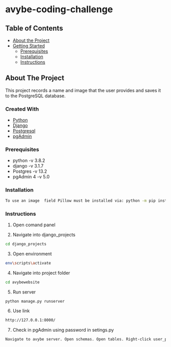 # avybe-coding-challenge
<!-- TABLE OF CONTENTS -->
## Table of Contents

* [About the Project](#about-the-project)
* [Getting Started](#getting-started)
  * [Prerequisites](#prerequisites)
  * [Installation](#installation)
  * [Instructions](#instructions)



<!-- ABOUT THE PROJECT -->
## About The Project

This project records a name and image that the user provides and saves it to the PostgreSQL database. 


### Created With
* [Python](https://www.python.org/)
* [Django](https://www.djangoproject.com/)
* [Postgresql](https://www.postgresql.org/)
* [pgAdmin](https://www.pgadmin.org/)




<!-- GETTING STARTED -->
### Prerequisites

* python -v 3.8.2
* django -v 3.1.7
* Postgres -v 13.2
* pgAdmin 4 -v 5.0

### Installation
```sh
To use an image  field Pillow must be installed via: python -m pip install Pillow
```
### Instructions

1. Open comand panel

2. Navigate into django_projects
```sh
cd django_projects
```

3. Open environment
```sh
env\scripts\activate
```

4. Navigate into project folder
```sh
cd avybewebsite
```

5. Run server
```sh
python manage.py runserver
```

6. Use link 

```sh
http://127.0.0.1:8000/
```
7. Check in pgAdmin using password in setings.py
```sh
Navigate to avybe server. Open schemas. Open tables. Right-click user_profiles. View edit data. All Rows.
```




